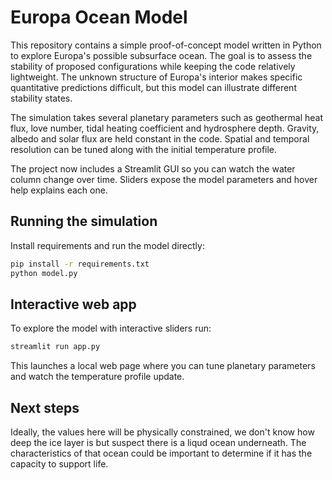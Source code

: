 # Europa Ocean Model

This repository contains a simple proof-of-concept model written in Python to explore Europa's possible subsurface ocean. The goal is to assess the stability of proposed configurations while keeping the code relatively lightweight. The unknown structure of Europa's interior makes specific quantitative predictions difficult, but this model can illustrate different stability states.

The simulation takes several planetary parameters such as geothermal heat flux, love number, tidal heating coefficient and hydrosphere depth. Gravity, albedo and solar flux are held constant in the code. Spatial and temporal resolution can be tuned along with the initial temperature profile.

The project now includes a Streamlit GUI so you can watch the water column change over time. Sliders expose the model parameters and hover help explains each one.

## Running the simulation

Install requirements and run the model directly:

```bash
pip install -r requirements.txt
python model.py
```

## Interactive web app

To explore the model with interactive sliders run:

```bash
streamlit run app.py
```

This launches a local web page where you can tune planetary parameters and watch the temperature profile update.

## Next steps
Ideally, the values here will be physically constrained, we don't know how deep the ice layer is but suspect there is a liqud ocean underneath. The characteristics of that ocean could be important to determine if it has the capacity to support life. 
